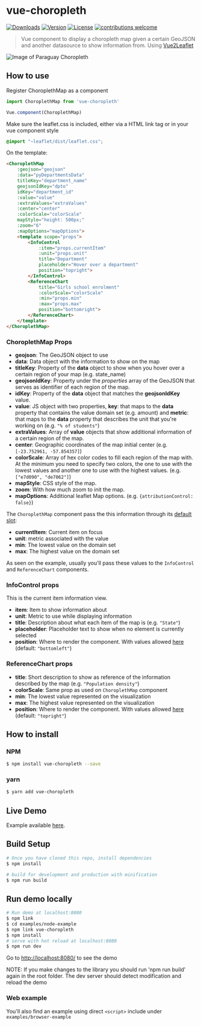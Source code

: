 # vue-choropleth
<a href="https://www.npmjs.com/package/vue-choropleth"><img src="https://img.shields.io/npm/dt/vue-choropleth.svg" alt="Downloads"></a>
<a href="https://www.npmjs.com/package/vue-choropleth"><img src="https://img.shields.io/npm/v/vue-choropleth.svg" alt="Version"></a>
<a href="https://www.npmjs.com/package/vue-choropleth"><img src="https://img.shields.io/npm/l/vue-choropleth.svg" alt="License"></a>
[![contributions welcome](https://img.shields.io/badge/contributions-welcome-brightgreen.svg?style=flat)](https://github.com/voluntadpear/ChoroplethMap/issues)

> Vue component to display a choropleth map given a certain GeoJSON and another datasource to show information from. Using [Vue2Leaflet](https://korigan.github.com/Vue2Leaflet/)

![Image of Paraguay Choropleth](https://media.giphy.com/media/3ohzh15YwfUVpAWsJq/giphy.gif)

## How to use

Register ChoroplethMap as a component
``` javascript
import ChoroplethMap from 'vue-choropleth'

Vue.component(ChoroplethMap)
``` 

Make sure the leaflet.css is included, either via a HTML link tag or in your vue component style

``` css
@import "~leaflet/dist/leaflet.css";
```

On the template:
```html
<ChoroplethMap   
    :geojson="geojson"
    :data="pyDepartmentsData" 
    titleKey="department_name"
    geojsonIdKey="dpto"
    idKey="department_id" 
    :value="value" 
    :extraValues="extraValues" 
    :center="center" 
    :colorScale="colorScale"
    mapStyle="height: 500px;"
    :zoom="6" 
    :mapOptions="mapOptions">
    <template scope="props">
        <InfoControl 
            :item="props.currentItem" 
            :unit="props.unit" 
            title="Department" 
            placeholder="Hover over a department"
            position="topright">
        </InfoControl>
        <ReferenceChart 
            title="Girls school enrolment" 
            :colorScale="colorScale" 
            :min="props.min" 
            :max="props.max" 
            position="bottomright">
        </ReferenceChart>
    </template>
</ChoroplethMap>
```

### ChoroplethMap Props
* **geojson**: The GeoJSON object to use
* **data**: Data object with the information to show on the map
* **titleKey**: Property of the **data** object to show when you hover over a certain region of your map (e.g. state_name)
* **geojsonIdKey**: Property under the *properties* array of the GeoJSON that serves as identifier of each region of the map.
* **idKey**: Property of the **data** object that matches the **geojsonIdKey** value.
* **value**: JS object with two properties, **key**: that maps to the **data** property that contains the value domain set (e.g. amount) and **metric**: that maps to the **data** property that describes the unit that you're working on (e.g. ```"% of students"```)
* **extraValues**: Array of **value** objects that show additional information of a certain region of the map.
* **center**: Geographic coordinates of the map initial center (e.g. ```[-23.752961, -57.854357]```)
* **colorScale**: Array of hex color codes to fill each region of the map with. At the minimum you need to specify two colors, the one to use with the lowest values and another one to use with the highest values. (e.g. ```["e7d090", "de7062"]```)
* **mapStyle**: CSS style of the map.
* **zoom**: With how much zoom to init the map.
* **mapOptions**: Additional leaflet Map options. (e.g. ```{attributionControl: false}```)

The `ChoroplethMap` component pass the this information through its [default slot](https://vuejs.org/v2/guide/components.html#Scoped-Slots):
* **currentItem**: Current item on focus
* **unit**: metric associated with the value
* **min**: The lowest value on the domain set
* **max**: The highest value on the domain set

As seen on the example, usually you'll pass these values to the `InfoControl` and `ReferenceChart` components.

### InfoControl props
This is the current item information view.
* **item**: Item to show information about
* **unit**: Metric to use while displaying information
* **title**: Description about what each item of the map is (e.g. ```"State"```)
* **placeholder**: Placeholder text to show when no element is currently selected
* **position**: Where to render the component. With values allowed [here](http://leafletjs.com/reference-1.2.0.html#control-position) (default: ```"bottomleft"```)

### ReferenceChart props
* **title**: Short description to show as reference of the information described by the map (e.g. ```"Population density"```)
* **colorScale**: Same prop as used on `ChoroplethMap` component
* **min**: The lowest value represented on the visualization
* **max**: The highest value represented on the visualization
* **position**: Where to render the component. With values allowed [here](http://leafletjs.com/reference-1.2.0.html#control-position) (default: ```"topright"```)


## How to install
### NPM
``` bash
$ npm install vue-choropleth --save
```
### yarn
``` bash
$ yarn add vue-choropleth
```

## Live Demo
Example available [here](http://educacionporgeneros.herokuapp.com/).

## Build Setup

``` bash
# Once you have cloned this repo, install dependencies
$ npm install

# build for development and production with minification
$ npm run build

```

## Run demo locally
``` bash
# Run demo at localhost:8080
$ npm link
$ cd examples/node-example
$ npm link vue-choropleth
$ npm install
# serve with hot reload at localhost:8080
$ npm run dev
```
Go to <http://localhost:8080/> to see the demo

NOTE: If you make changes to the library you should run 'npm run build' again in the root folder.
The dev server should detect modification and reload the demo

### Web example

You'll also find an example using direct `<script>` include under `examples/browser-example`
